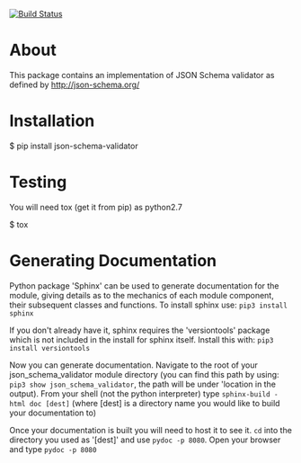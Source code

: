 [![Build Status](https://travis-ci.org/zyga/json-schema-validator.svg?branch=master)](https://travis-ci.org/zyga/json-schema-validator)

About
=====

This package contains an implementation of JSON Schema validator as defined by
http://json-schema.org/

Installation
============

$ pip install json-schema-validator

Testing
=======

You will need tox (get it from pip) as python2.7

$ tox

Generating Documentation
========================

Python package 'Sphinx' can be used to generate documentation for the module, giving details as to the mechanics of each module component, their subsequent classes and functions. To install sphinx use:
`pip3 install sphinx`

If you don't already have it, sphinx requires the 'versiontools' package which is not included in the install for sphinx itself. Install this with:
`pip3 install versiontools`

Now you can generate documentation. Navigate to the root of your json_schema_validator module directory (you can find this path by using: `pip3 show json_schema_validator`, the path will be under 'location in the output). From your shell (not the python interpreter) type `sphinx-build -html doc [dest]` (where [dest] is a directory name you would like to build your documentation to)

Once your documentation is built you will need to host it to see it. `cd` into the directory you used as '[dest]' and use `pydoc -p 8080`. Open your browser and type `pydoc -p 8080`


